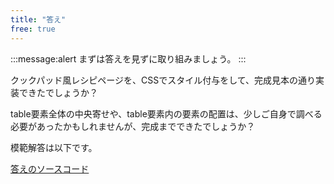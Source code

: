```yaml
---
title: "答え"
free: true
---
```


:::message:alert
まずは答えを見ずに取り組みましょう。
:::

クックパッド風レシピページを、CSSでスタイル付与をして、完成見本の通り実装できたでしょうか？

table要素全体の中央寄せや、table要素内の要素の配置は、少しご自身で調べる必要があったかもしれませんが、完成までできたでしょうか？

模範解答は以下です。

[答えのソースコード](https://github.com/schabibi1/zenn-book-challenges/tree/main/lesson2-cookpad-style-answer)